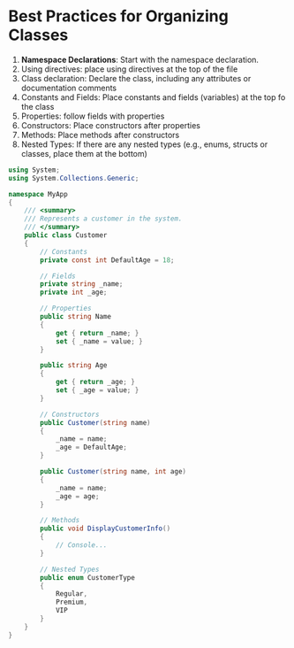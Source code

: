 # Best Practices for Organizing Classes

1. **Namespace Declarations**: Start with the namespace declaration.
2. Using directives: place using directives at the top of the file
3. Class declaration: Declare the class, including any attributes or documentation comments
4. Constants and Fields: Place constants and fields (variables) at the top fo the class
5. Properties: follow fields with properties
5. Constructors: Place constructors after properties
7. Methods: Place methods after constructors
8. Nested Types: If there are any nested types (e.g., enums, structs or classes, place them at the bottom)

```cs
using System;
using System.Collections.Generic;

namespace MyApp
{
    /// <summary>
    /// Represents a customer in the system.
    /// </summary>
    public class Customer
    {
        // Constants
        private const int DefaultAge = 18;

        // Fields
        private string _name;
        private int _age;

        // Properties
        public string Name
        {
            get { return _name; }
            set { _name = value; }
        }

        public string Age
        {
            get { return _age; }
            set { _age = value; }
        }

        // Constructors
        public Customer(string name)
        {
            _name = name;
            _age = DefaultAge;
        }

        public Customer(string name, int age)
        {
            _name = name;
            _age = age;
        }

        // Methods
        public void DisplayCustomerInfo()
        {
            // Console...
        }

        // Nested Types
        public enum CustomerType
        {
            Regular,
            Premium,
            VIP
        }
    }
}
```